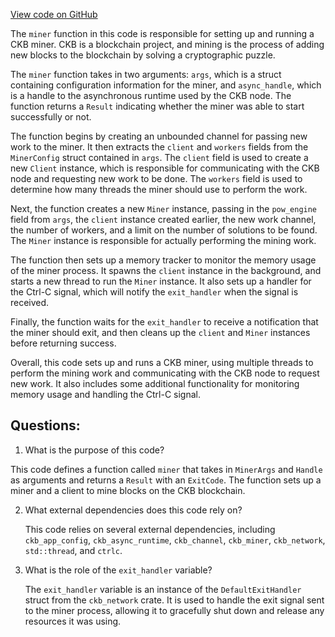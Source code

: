 [View code on GitHub](https://github.com/nervosnetwork/ckb/ckb-bin/src/subcommand/miner.rs)

The `miner` function in this code is responsible for setting up and running a CKB miner. CKB is a blockchain project, and mining is the process of adding new blocks to the blockchain by solving a cryptographic puzzle. 

The `miner` function takes in two arguments: `args`, which is a struct containing configuration information for the miner, and `async_handle`, which is a handle to the asynchronous runtime used by the CKB node. The function returns a `Result` indicating whether the miner was able to start successfully or not.

The function begins by creating an unbounded channel for passing new work to the miner. It then extracts the `client` and `workers` fields from the `MinerConfig` struct contained in `args`. The `client` field is used to create a new `Client` instance, which is responsible for communicating with the CKB node and requesting new work to be done. The `workers` field is used to determine how many threads the miner should use to perform the work.

Next, the function creates a new `Miner` instance, passing in the `pow_engine` field from `args`, the `client` instance created earlier, the new work channel, the number of workers, and a limit on the number of solutions to be found. The `Miner` instance is responsible for actually performing the mining work.

The function then sets up a memory tracker to monitor the memory usage of the miner process. It spawns the `client` instance in the background, and starts a new thread to run the `Miner` instance. It also sets up a handler for the Ctrl-C signal, which will notify the `exit_handler` when the signal is received.

Finally, the function waits for the `exit_handler` to receive a notification that the miner should exit, and then cleans up the `client` and `Miner` instances before returning success.

Overall, this code sets up and runs a CKB miner, using multiple threads to perform the mining work and communicating with the CKB node to request new work. It also includes some additional functionality for monitoring memory usage and handling the Ctrl-C signal.
## Questions: 
 1. What is the purpose of this code?
   
   This code defines a function called `miner` that takes in `MinerArgs` and `Handle` as arguments and returns a `Result` with an `ExitCode`. The function sets up a miner and a client to mine blocks on the CKB blockchain.

2. What external dependencies does this code rely on?
   
   This code relies on several external dependencies, including `ckb_app_config`, `ckb_async_runtime`, `ckb_channel`, `ckb_miner`, `ckb_network`, `std::thread`, and `ctrlc`.

3. What is the role of the `exit_handler` variable?
   
   The `exit_handler` variable is an instance of the `DefaultExitHandler` struct from the `ckb_network` crate. It is used to handle the exit signal sent to the miner process, allowing it to gracefully shut down and release any resources it was using.